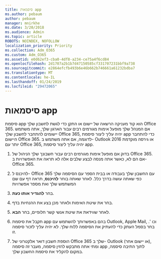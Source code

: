 ```yaml
---
title: סיסמאות app
ms.author: pebaum
author: pebaum
manager: mnirkhe
ms.date: 3/20/2018
ms.audience: Admin
ms.topic: article
ROBOTS: NOINDEX, NOFOLLOW
localization_priority: Priority
ms.collection: Adm_O365
ms.custom: Adm_O365
ms.assetid: e0d62ef3-cba0-4df8-a234-ce75a4f6cd84
ms.openlocfilehash: 2d1707a2b1b7d47150585cf331707231bbf9a738
ms.sourcegitcommit: e2864efcfb493b6e46b662b746661a61232bdba7
ms.translationtype: MT
ms.contentlocale: he-IL
ms.lasthandoff: 01/24/2019
ms.locfileid: "29472065"
---
```

# <a name="app-passwords"></a>סיסמאות app

סיסמת app הוא קוד מעניקה הרשאה של יישום או התקן כדי לגשת לחשבון שלך Office 365. אם המנהל שלך מופעל אימות מגורמים רבים עבור הארגון שלך, אתה משתמש יישומים להתחבר לחשבון שלך Office 365, יהיה עליך ליצור סיסמת app כדי להתחבר היישום Office 365. לדוגמה, אם אתה משתמש ב- Outlook 2016 או גירסה מוקדמת יותר עם Office 365, יהיה עליך ליצור סיסמת app.
  
1. בדוק אם מופעל אימות מגורמים רבים עבור חשבונך שלך הניהול של Office 365. אם הם לא, כאשר אתה מנסה לבצע שלבים אלה לא תראה את האפשרויות ב- Office 365.
    
2. להיכנס ל- Office 365 עם החשבון שלך בעבודה או בבית הספר עם הסיסמה שלך כפי שאתה עושה בדרך כלל. לאחר שאתה בוחר **להיכנס**, תראה דף עם שם המשתמש שלך ואת מספר אפשרויות 
    
3. בחר **להגדיר אותו כעת**. 
    
4. בחר את שיטת האימות ולאחר מכן בצע את ההנחיות בדף.
    
5. לאחר שווידאת את שיטת אנשי קשר חלופיים, בחר **הבא**. 
    
6. תקבל את סיסמת app בהם באפשרותך להשתמש עם Outlook, Apple Mail, וכו '. בחר בסמל העתק כדי להעתיק את הסיסמה ללוח שלך. לא יהיה עליך לזכור סיסמה זו. 
    
7. הוספת חשבון דואר אלקטרוני של Office 365 שלך ב- Outlook (או יישום אחר), ומתי אתה מתבקש להזין סיסמה, מעבר זה סיסמה app לתוך התיבה סיסמה, במקום להקליד את סיסמת החשבון שלך. 
    

